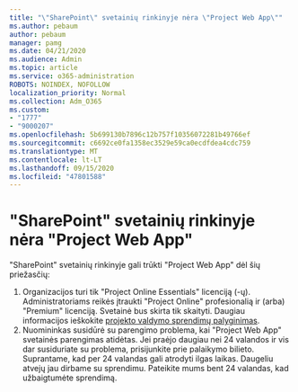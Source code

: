 ```yaml
---
title: "\"SharePoint\" svetainių rinkinyje nėra \"Project Web App\""
ms.author: pebaum
author: pebaum
manager: pamg
ms.date: 04/21/2020
ms.audience: Admin
ms.topic: article
ms.service: o365-administration
ROBOTS: NOINDEX, NOFOLLOW
localization_priority: Normal
ms.collection: Adm_O365
ms.custom:
- "1777"
- "9000207"
ms.openlocfilehash: 5b699130b7896c12b757f10356072281b49766ef
ms.sourcegitcommit: c6692ce0fa1358ec3529e59ca0ecdfdea4cdc759
ms.translationtype: MT
ms.contentlocale: lt-LT
ms.lasthandoff: 09/15/2020
ms.locfileid: "47801588"
---
```

# <a name="project-web-app-is-missing-from-the-sharepoint-site-collection"></a>"SharePoint" svetainių rinkinyje nėra "Project Web App"

"SharePoint" svetainių rinkinyje gali trūkti "Project Web App" dėl šių priežasčių:

1. Organizacijos turi tik "Project Online Essentials" licenciją (-ų). Administratoriams reikės įtraukti "Project Online" profesionalią ir (arba) "Premium" licenciją. Svetainė bus skirta tik skaityti. Daugiau informacijos ieškokite [projekto valdymo sprendimų palyginimas](https://products.office.com/project/compare-microsoft-project-management-software?tab=1).
2. Nuomininkas susidūrė su parengimo problema, kai "Project Web App" svetainės parengimas atidėtas. Jei praėjo daugiau nei 24 valandos ir vis dar susiduriate su problema, prisijunkite prie palaikymo bilieto. Suprantame, kad per 24 valandas gali atrodyti ilgas laikas. Daugeliu atvejų jau dirbame su sprendimu. Pateikite mums bent 24 valandas, kad užbaigtumėte sprendimą.
